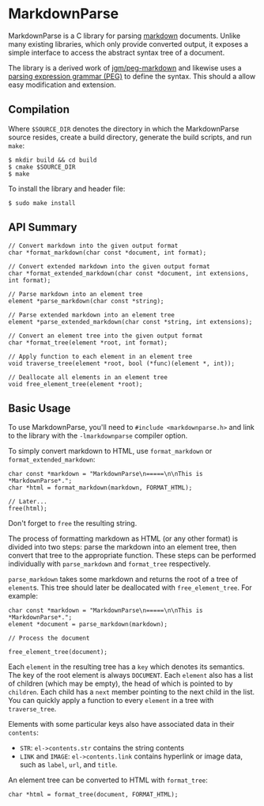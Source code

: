 MarkdownParse
=============

MarkdownParse is a C library for parsing [markdown][] documents. Unlike
many existing libraries, which only provide converted output, it
exposes a simple interface to access the abstract syntax tree of a
document.

The library is a derived work of [jgm/peg-markdown][] and likewise uses
a [parsing expression grammar (PEG)][] to define the syntax. This should
a allow easy modification and extension.

[parsing expression grammar (PEG)]: http://en.wikipedia.org/wiki/Parsing_expression_grammar 
[jgm/peg-markdown]: https://github.com/jgm/peg-markdown
[markdown]: http://daringfireball.net/projects/markdown/

Compilation
-----------

Where `$SOURCE_DIR` denotes the directory in which the MarkdownParse
source resides, create a build directory, generate the build scripts,
and run `make`:

    $ mkdir build && cd build
    $ cmake $SOURCE_DIR
    $ make

To install the library and header file:

    $ sudo make install

API Summary
-----------

    // Convert markdown into the given output format
    char *format_markdown(char const *document, int format);
    
    // Convert extended markdown into the given output format
    char *format_extended_markdown(char const *document, int extensions, int format);
    
    // Parse markdown into an element tree
    element *parse_markdown(char const *string);
    
    // Parse extended markdown into an element tree
    element *parse_extended_markdown(char const *string, int extensions);
    
    // Convert an element tree into the given output format
    char *format_tree(element *root, int format);
    
    // Apply function to each element in an element tree
    void traverse_tree(element *root, bool (*func)(element *, int));
    
    // Deallocate all elements in an element tree
    void free_element_tree(element *root);

Basic Usage
-----------

To use MarkdownParse, you'll need to `#include <markdownparse.h>` and
link to the library with the `-lmarkdownparse` compiler option.

To simply convert markdown to HTML, use `format_markdown` or
`format_extended_markdown`:

    char const *markdown = "MarkdownParse\n=====\n\nThis is *MarkdownParse*.";
    char *html = format_markdown(markdown, FORMAT_HTML);

    // Later...
    free(html);

Don't forget to `free` the resulting string.

The process of formatting markdown as HTML (or any other format) is
divided into two steps: parse the markdown into an element tree, then
convert that tree to the appropriate function. These steps can be
performed individually with `parse_markdown` and `format_tree`
respectively.

`parse_markdown` takes some markdown and returns the root of a tree of
`element`s. This tree should later be deallocated with
`free_element_tree`. For example:

    char const *markdown = "MarkdownParse\n=====\n\nThis is *MarkdownParse*.";
    element *document = parse_markdown(markdown);

    // Process the document

    free_element_tree(document);

Each `element` in the resulting tree has a `key` which denotes its
semantics. The key of the root element is always `DOCUMENT`. Each
`element` also has a list of children (which may be empty), the head of
which is pointed to by `children`. Each child has a `next` member
pointing to the next child in the list. You can quickly apply a function
to every `element` in a tree with `traverse_tree`.

Elements with some particular keys also have associated data in their 
`contents`:

- `STR`: `el->contents.str` contains the string contents
- `LINK` and `IMAGE`: `el->contents.link` contains hyperlink or image
  data, such as `label`, `url`, and `title`.

An element tree can be converted to HTML with `format_tree`:

    char *html = format_tree(document, FORMAT_HTML);
